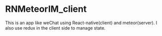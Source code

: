 # RNMeteorIM_client

This is an app like weChat using React-native(client) and meteor(server). I also use redux in the client side to manage state.
